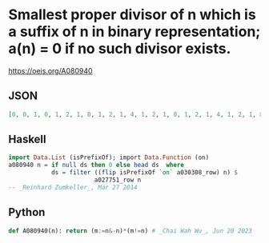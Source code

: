# Smallest proper divisor of n which is a suffix of n in binary representation; a\(n\) \= 0 if no such divisor exists\.
https://oeis.org/A080940
## JSON
```JSON
[0, 0, 1, 0, 1, 2, 1, 0, 1, 2, 1, 4, 1, 2, 1, 0, 1, 2, 1, 4, 1, 2, 1, 8, 1, 2, 1, 4, 1, 2, 1, 0, 1, 2, 1, 4, 1, 2, 1, 8, 1, 2, 1, 4, 1, 2, 1, 16, 1, 2, 1, 4, 1, 2, 1, 8, 1, 2, 1, 4, 1, 2, 1, 0, 1, 2, 1, 4, 1, 2, 1, 8, 1, 2, 1, 4, 1, 2, 1, 16, 1, 2, 1, 4, 1, 2, 1, 8, 1, 2, 1, 4, 1, 2, 1, 32, 1, 2, 1, 4, 1, 2, 1, 8]
```
## Haskell
```Haskell
import Data.List (isPrefixOf); import Data.Function (on)
a080940 n = if null ds then 0 else head ds  where
            ds = filter ((flip isPrefixOf `on` a030308_row) n) $
                        a027751_row n
-- _Reinhard Zumkeller_, Mar 27 2014
```
## Python
```Python
def A080940(n): return (m:=n&-n)*(m!=n) # _Chai Wah Wu_, Jun 20 2023
```
